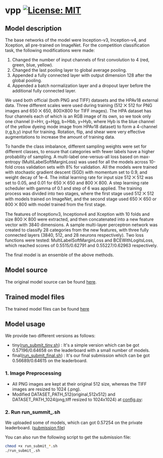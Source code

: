 # vpp [![License: MIT](https://img.shields.io/badge/License-MIT-green.svg)](https://opensource.org/licenses/MIT)

## Model description

The base networks of the model were Inception-v3, Inception-v4, and Xception, all pre-trained on ImageNet. For the competition classification task, the following modifications were made:

1. Changed the number of input channels of first convolution to 4 (red, green, blue, yellow).
2. Changed the last pooling layer to global average pooling.
3. Appended a fully connected layer with output dimension 128 after the global pooling.
4. Appended a batch normalization layer and a dropout layer before the additional fully connected layer.

We used both official (both PNG and TIFF) datasets and the HPAv18 external data. Three different scales were used during training (512 ⨉ 512 for PNG images and 650 ⨉ 650, 800⨉800 for TIFF images). The HPA dataset has four channels each of which is an RGB image of its own, so we took only one channel (r=Hrr, g=Hgg, b=Hbb, y=Hyb, where Hyb is the blue channel of the yellow dyeing mode image from HPAv18 dataset) to form a 4-channel (r,g,b,y) input for training. Rotation, flip, and shear were very effective augmentations to increase the amount of training data.

To handle the class imbalance, different sampling weights were set for different classes, to ensure that categories with fewer labels have a higher probability of sampling. A multi-label one-versus-all loss based on max-entropy (MultiLabelSoftMarginLoss) was used for all the models across 10-fold cross validation sets with 8% for validation. All the models were trained with stochastic gradient descent (SGD) with momentum set to 0.9, and weight decay of 1e-4. The initial learning rate for input size 512 ⨉ 512 was set to 0.05, and 0.01 for 650 ⨉ 650 and 800 ⨉ 800. A step learning rate scheduler with gamma of 0.1 and step of 6 was applied. The training process was divided into two stages, where the first stage used 512 ⨉ 512 with models trained on ImageNet, and the second stage used 650 ⨉ 650 or 800 ⨉ 800 with model trained from the first stage.

The features of Inceptionv3, Inceptionv4 and Xception with 10 folds and size 800 ⨉ 800 were extracted, and then concatenated into a new feature vector with 3840 dimensions. A sample multi-layer perceptron network was created to classify 28 categories from the new features, with three fully connected layers (3840, 512, and 28 neurons respectively). Two loss functions were tested: MultiLabelSoftMarginLoss and BCEWithLogitsLoss, which reached scores of 0.5515/0.62791 and 0.55227/0.62963 respectively.

The final model is an ensemble of the above methods.

## Model source

The original model source can be found [here](https://github.com/CellProfiling/HPA-competition-solutions/tree/master/vpp).

## Trained model files

The trained model files can be found [here](https://kth.box.com/s/12k7y6xf0xfqsqoq6op4ihic88ddhali)

## Model usage

We provide two different versions as follows:

- tiny([run_submit_tiny.sh](https://github.com/CellProfiling/HPA-competition-solutions/tree/master/vpp/src/run_submit_tiny.sh)) : It's a simple version which can be got 0.57196/0.64658 on the leaderboard with a small number of models.
- final([run_submit_final.sh](https://github.com/CellProfiling/HPA-competition-solutions/tree/master/vpp/src/run_submit_final.sh)) : It's our final submission which can be got 0.56689/0.64615 on the leaderboard.

### 1. Image Preprocessing

- All PNG images are kept at their original 512 size, whereas the TIFF images are resized to 1024 (.png).
- Modified DATASET_PATH_512(original,512x512) and DATASET_PATH_1024(png,tiff resized to 1024x1024) at [config.py](https://github.com/CellProfiling/HPA-competition-solutions/tree/master/vpp/src/config.py):

### 2. Run run_summit_.sh

We uploaded some of models, which can got 0.57254 on the private leaderboard. ([submission file](https://github.com/CellProfiling/HPA-competition-solutions/tree/master/vpp/src/results/final_submission_multhr.csv))

You can also run the following script to get the submission file:

```sh
chmod +x run_submit_*.sh
./run_submit_.sh
```
